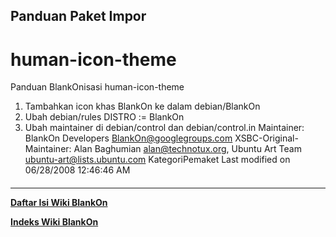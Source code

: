 ## Panduan Paket Impor
# human-icon-theme
Panduan BlankOnisasi human-icon-theme
   1. Tambahkan icon khas BlankOn ke dalam debian/BlankOn
   2. Ubah debian/rules
DISTRO := BlankOn
   1. Ubah maintainer di debian/control dan debian/control.in
Maintainer: BlankOn Developers <BlankOn@googlegroups.com>
XSBC-Original-Maintainer: Alan Baghumian <alan@technotux.org>, Ubuntu Art Team
<ubuntu-art@lists.ubuntu.com>
KategoriPemaket
Last modified on 06/28/2008 12:46:46 AM
#### 
    
 
 
 
 
 
---
[**Daftar Isi Wiki BlankOn**](/wiki/DaftarIsi/index.html)
 
[**Indeks Wiki BlankOn**](/wiki/Indeks.html)
